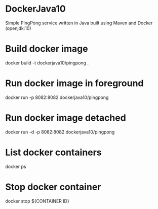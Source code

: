 # DockerJava10

Simple PingPong service written in Java built using Maven and Docker (openjdk:10)

# Build docker image
docker build -t dockerjava10/pingpong .

# Run docker image in foreground
docker run -p 8082:8082 dockerjava10/pingpong

# Run docker image detached
docker run -d -p 8082:8082 dockerjava10/pingpong

# List docker containers
docker ps

# Stop docker container
docker stop ${CONTAINER ID}
